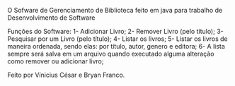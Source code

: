 O Sofware de Gerenciamento de Biblioteca feito em java para trabalho de Desenvolvimento de Software

Funções do Software:
1- Adicionar Livro;
2- Remover Livro (pelo título);
3- Pesquisar por um Livro (pelo título);
4- Listar os livros;
5- Listar os livros de maneira ordenada, sendo elas: por título, autor, genero e editora;
6- A lista sempre será salva em um arquivo quando executado alguma alteração como remover ou adicionar livro;

Feito por Vínicius César e Bryan Franco.
